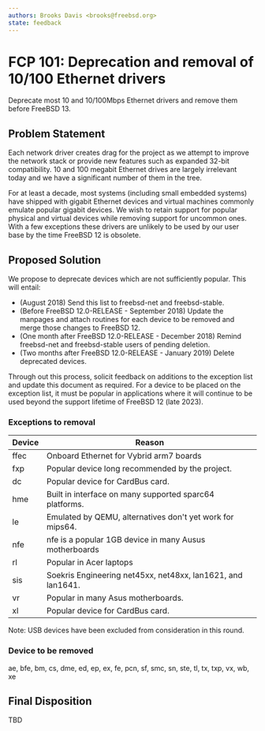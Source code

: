 ```yaml
---
authors: Brooks Davis <brooks@freebsd.org>
state: feedback
---
```


# FCP 101: Deprecation and removal of 10/100 Ethernet drivers

Deprecate most 10 and 10/100Mbps Ethernet drivers and remove them before
FreeBSD 13.

## Problem Statement

Each network driver creates drag for the project as we attempt to
improve the network stack or provide new features such as expanded
32-bit compatibility.  10 and 100 megabit Ethernet drives are largely
irrelevant today and we have a significant number of them in the
tree.

For at least a decade, most systems (including small embedded
systems) have shipped with gigabit Ethernet devices and virtual
machines commonly emulate popular gigabit devices.  We wish to
retain support for popular physical and virtual devices while
removing support for uncommon ones.  With a few exceptions these
drivers are unlikely to be used by our user base by the time FreeBSD
12 is obsolete.

## Proposed Solution

We propose to deprecate devices which are not sufficiently popular.  This
will entail:
 - (August 2018) Send this list to freebsd-net and freebsd-stable.
 - (Before FreeBSD 12.0-RELEASE - September 2018) Update the manpages and
   attach routines for each device to be removed and merge those changes
   to FreeBSD 12.
 - (One month after FreeBSD 12.0-RELEASE - December 2018) Remind
   freebsd-net and freebsd-stable users of pending deletion.
 - (Two months after FreeBSD 12.0-RELEASE - January 2019) Delete deprecated
   devices.

Through out this process, solicit feedback on additions to the exception
list and update this document as required.  For a device to be placed on
the exception list, it must be popular in applications where it will
continue to be used beyond the support lifetime of FreeBSD 12 (late
2023).

### Exceptions to removal

Device | Reason
-------|-------------------------------------------------
ffec   | Onboard Ethernet for Vybrid arm7 boards
fxp    | Popular device long recommended by the project.
dc     | Popular device for CardBus card.
hme    | Built in interface on many supported sparc64 platforms.
le     | Emulated by QEMU, alternatives don't yet work for mips64.
nfe    | nfe is a popular 1GB device in many Ausus motherboards
rl     | Popular in Acer laptops
sis    | Soekris Engineering net45xx, net48xx, lan1621, and lan1641.
vr     | Popular in many Asus motherboards.
xl     | Popular device for CardBus card.

Note: USB devices have been excluded from consideration in this round.

### Device to be removed

ae, bfe, bm, cs, dme, ed, ep, ex, fe, pcn, sf, smc, sn,
ste, tl, tx, txp, vx, wb, xe

## Final Disposition

TBD
